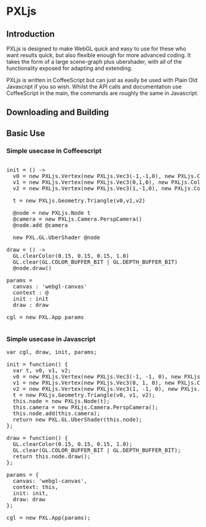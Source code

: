 # PXLjs

## Introduction

PXLjs is designed to make WebGL quick and easy to use for these who want results quick, but also flexible enough for more advanced coding. It takes the form of a large scene-graph plus ubershader, with all of the functionality exposed for adapting and extending.

PXLjs is written in CoffeeScript but can just as easily be used with Plain Old Javascript if you so wish. Whilst the API calls and documentation use CoffeeScript in the main, the commands are roughly the same in Javascript.

## Downloading and Building



## Basic Use

### Simple usecase in Coffeescript
<pre>

init = () ->
  v0 = new PXLjs.Vertex(new PXLjs.Vec3(-1,-1,0), new PXLjs.Colour.RGBA.WHITE())
  v1 = new PXLjs.Vertex(new PXLjs.Vec3(0,1,0), new PXLjs.Colour.RGBA.WHITE())
  v2 = new PXLjs.Vertex(new PXLjs.Vec3(1,-1,0), new PXLjs.Colour.RGBA.WHITE())

  t = new PXLjs.Geometry.Triangle(v0,v1,v2)

  @node = new PXLjs.Node t 
  @camera = new PXLjs.Camera.PerspCamera()
  @node.add @camera

  new PXL.GL.UberShader @node

draw = () ->
  GL.clearColor(0.15, 0.15, 0.15, 1.0)
  GL.clear(GL.COLOR_BUFFER_BIT | GL.DEPTH_BUFFER_BIT)
  @node.draw()

params = 
  canvas : 'webgl-canvas'
  context : @
  init : init
  draw : draw

cgl = new PXL.App params

</pre>


### Simple usecase in Javascript


<pre>
var cgl, draw, init, params;

init = function() {
  var t, v0, v1, v2;
  v0 = new PXLjs.Vertex(new PXLjs.Vec3(-1, -1, 0), new PXLjs.Colour.RGBA.WHITE());
  v1 = new PXLjs.Vertex(new PXLjs.Vec3(0, 1, 0), new PXLjs.Colour.RGBA.WHITE());
  v2 = new PXLjs.Vertex(new PXLjs.Vec3(1, -1, 0), new PXLjs.Colour.RGBA.WHITE());
  t = new PXLjs.Geometry.Triangle(v0, v1, v2);
  this.node = new PXLjs.Node(t);
  this.camera = new PXLjs.Camera.PerspCamera();
  this.node.add(this.camera);
  return new PXL.GL.UberShader(this.node);
};

draw = function() {
  GL.clearColor(0.15, 0.15, 0.15, 1.0);
  GL.clear(GL.COLOR_BUFFER_BIT | GL.DEPTH_BUFFER_BIT);
  return this.node.draw();
};

params = {
  canvas: 'webgl-canvas',
  context: this,
  init: init,
  draw: draw
};

cgl = new PXL.App(params);
</pre>
